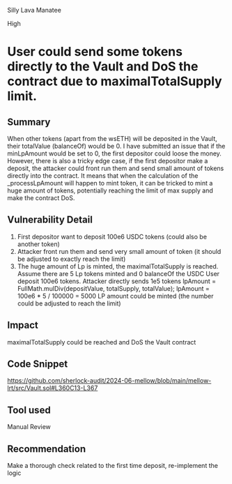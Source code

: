 Silly Lava Manatee

High

# User could send some tokens directly to the Vault and DoS the contract due to maximalTotalSupply limit.

## Summary
When other tokens (apart from the wsETH) will be deposited in the Vault, their totalValue (balanceOf) would be 0. I have submitted an issue that if the minLpAmount would be set to 0, the first depositor could loose the money. However, there is also a tricky edge case, if the first depositor make a deposit, the attacker could front run them and send small amount of tokens directly into the contract. It means that when the calculation of the _processLpAmount will happen to mint token, it can be tricked to mint a huge amount of tokens, potentially reaching the limit of max supply and make the contract DoS.

## Vulnerability Detail
1. First depositor want to deposit 100e6 USDC tokens (could also be another token)
2. Attacker front run them and send very small amount of token (it should be adjusted to exactly reach the limit)
3. The huge amount of Lp is minted, the maximalTotalSupply is reached.
Assume there are 5 Lp tokens minted and 0 balanceOf the USDC
User deposit 100e6 tokens.
Attacker directly sends 1e5 tokens
lpAmount = FullMath.mulDiv(depositValue, totalSupply, totalValue);
lpAmount = 100e6 * 5 / 100000
= 5000 LP amount could be minted (the number could be adjusted to reach the limit)

## Impact
maximalTotalSupply could be reached and DoS the Vault contract

## Code Snippet
https://github.com/sherlock-audit/2024-06-mellow/blob/main/mellow-lrt/src/Vault.sol#L360C13-L367

## Tool used
Manual Review

## Recommendation
Make a thorough check related to the first time deposit, re-implement the logic

